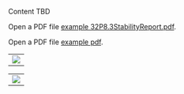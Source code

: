 Content TBD
<html>
  <body>
    <p>Open a PDF file <a href="/example-html/32P8.3StabilityReport.pdf">example 32P8.3StabilityReport.pdf</a>.</p>
 <p>Open a PDF file <a href="http://www.hl7.org/documentcenter/public/HL7/HL7%202021%20Annual%20Report%20v071822%20FINAL.pdf">example pdf</a>.</p>
  
  </body>
</html>

<table><tr><td><img src="32P8.3StabilityReport.pdf" /></td></tr></table>

<table><tr><td><img src="example-html/32P8.3StabilityReport.pdf" /></td></tr></table>
